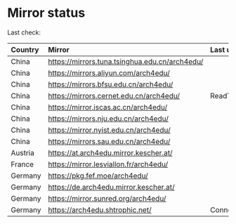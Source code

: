 <script src="./time.js"></script>
# Mirror status
Last check: <script type="text/javascript">localize(1754401594.768603);</script>

|Country|Mirror|Last update|
|:------|:-----|:----------|
|China|https://mirrors.tuna.tsinghua.edu.cn/arch4edu/|<script type="text/javascript">localize(1754376915);</script>|
|China|https://mirrors.aliyun.com/arch4edu/|<script type="text/javascript">localize(1754333557);</script>|
|China|https://mirrors.bfsu.edu.cn/arch4edu/|<script type="text/javascript">localize(1754333557);</script>|
|China|https://mirrors.cernet.edu.cn/arch4edu/|ReadTimeout|
|China|https://mirror.iscas.ac.cn/arch4edu/|<script type="text/javascript">localize(1754376915);</script>|
|China|https://mirrors.nju.edu.cn/arch4edu/|<script type="text/javascript">localize(1754333557);</script>|
|China|https://mirror.nyist.edu.cn/arch4edu/|<script type="text/javascript">localize(1754333557);</script>|
|China|https://mirrors.sau.edu.cn/arch4edu/|<script type="text/javascript">localize(1754074315);</script>|
|Austria|https://at.arch4edu.mirror.kescher.at/|<script type="text/javascript">localize(1754376915);</script>|
|France|https://mirror.lesviallon.fr/arch4edu/|<script type="text/javascript">localize(1754333557);</script>|
|Germany|https://pkg.fef.moe/arch4edu/|<script type="text/javascript">localize(1754376915);</script>|
|Germany|https://de.arch4edu.mirror.kescher.at/|<script type="text/javascript">localize(1754376915);</script>|
|Germany|https://mirror.sunred.org/arch4edu/|<script type="text/javascript">localize(1754376915);</script>|
|Germany|https://arch4edu.shtrophic.net/|ConnectionError|

<script src="./tablefilter/tablefilter.js"></script>
<script src="./table.js"></script>